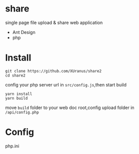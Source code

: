 # share
single page file upload & share web application
 - Ant Design
 - php

# Install
```
git clone https://github.com/XUranus/share2
cd share2
```
config your php server url in `src/config.js`,then start build
```
yarn install
yarn build
```
move `build` folder to your web doc root,config upload folder in  `/api/config.php`

# Config
php.ini